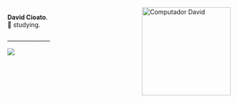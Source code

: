 <img src="https://raw.githubusercontent.com/MicaelliMedeiros/micaellimedeiros/master/image/computer-illustration.png" min-width="200px" max-width="200px" width="200px" align="right" alt="Computador David">

<p align="left"> 
  <strong>David Cioato</strong>.<br>
  📘 studying.
</p>
<p align="left"> 
  _______________
</p>

<p align="left">
    <a href="#" alt="Instagram">
  <img src="https://img.shields.io/badge/Instagram-E4405F?style=for-the-badge&logo=instagram&logoColor=white&link=www.instagram.com/davidcioato/"/></a>
</p>  
